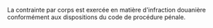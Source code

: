 La contrainte par corps est exercée en matière
d'infraction douanière conformément aux dispositions du code de
procédure pénale.